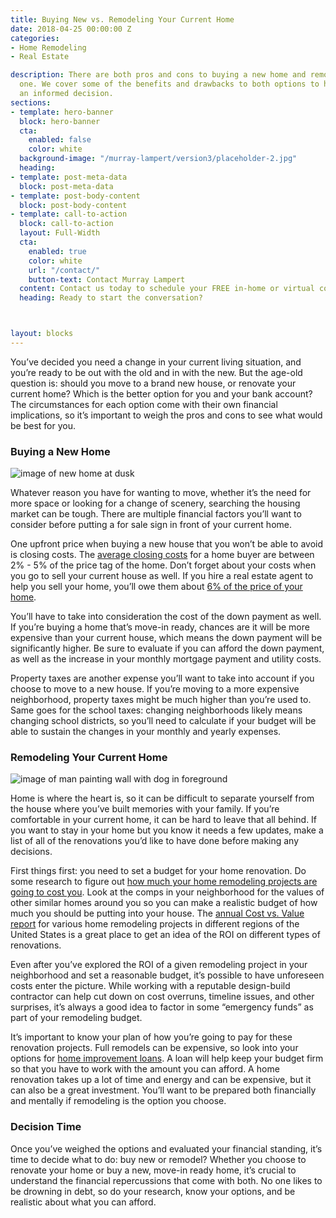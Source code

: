 ```yaml
---
title: Buying New vs. Remodeling Your Current Home
date: 2018-04-25 00:00:00 Z
categories:
- Home Remodeling
- Real Estate

description: There are both pros and cons to buying a new home and remodeling your current
  one. We cover some of the benefits and drawbacks to both options to help you make
  an informed decision.
sections:
- template: hero-banner
  block: hero-banner
  cta:
    enabled: false
    color: white
  background-image: "/murray-lampert/version3/placeholder-2.jpg"
  heading: 
- template: post-meta-data
  block: post-meta-data
- template: post-body-content
  block: post-body-content
- template: call-to-action
  block: call-to-action
  layout: Full-Width
  cta:
    enabled: true
    color: white
    url: "/contact/"
    button-text: Contact Murray Lampert
  content: Contact us today to schedule your FREE in-home or virtual consultation.
  heading: Ready to start the conversation?



layout: blocks
---
```


You’ve decided you need a change in your current living situation, and you’re ready to be out with the old and in with the new. But the age-old question is: should you move to a brand new house, or renovate your current home? Which is the better option for you and your bank account? The circumstances for each option come with their own financial implications, so it’s important to weigh the pros and cons to see what would be best for you.

### Buying a New Home

![image of new home at dusk](/uploads/buying-new-home.jpg "Pros and Cons of Buying a New Home")

Whatever reason you have for wanting to move, whether it’s the need for more space or looking for a change of scenery, searching the housing market can be tough. There are multiple financial factors you’ll want to consider before putting a for sale sign in front of your current home.

One upfront price when buying a new house that you won’t be  able to avoid is closing costs. The [average closing costs](https://www.zillow.com/mortgage-learning/closing-costs/) for a home buyer are between 2% - 5% of the price tag of the home. Don’t forget about your costs when you go to sell your current house as well. If you hire a real estate agent to help you sell your home, you’ll owe them about [6% of the price of your home](https://www.realtor.com/advice/sell/how-much-does-it-cost-to-sell-a-house/).

You’ll have to take into consideration the cost of the down payment as well. If you’re buying a home that’s move-in ready, chances are it will be more expensive than your current house, which means the down payment will be significantly higher. Be sure to evaluate if you can afford the down payment, as well as the increase in your monthly mortgage payment and utility costs.

Property taxes are another expense you’ll want to take into account if you choose to move to a new house. If you’re moving to a more expensive neighborhood, property taxes might be much higher than you’re used to. Same goes for the school taxes: changing neighborhoods likely means changing school districts, so you’ll need to calculate if your budget will be able to sustain the changes in your monthly and yearly expenses.

### Remodeling Your Current Home

![image of man painting wall with dog in foreground](/uploads/remodel-current-home.jpg "Pros and Cons of Remodeling Your Current Home")

Home is where the heart is, so it can be difficult to separate yourself from the house where you’ve built memories with your family. If you’re comfortable in your current home, it can be hard to leave that all behind. If you want to stay in your home but you know it needs a few updates, make a list of all of the renovations you’d like to have done before making any decisions.

First things first: you need to set a budget for your home renovation. Do some research to figure out [how much your home remodeling projects are going to cost you](https://murraylampert.com/how-much-will-my-home-remodeling-project-cost/). Look at the comps in your neighborhood for the values of other similar homes around you so you can make a realistic budget of how much you should be putting into your house. The [annual Cost vs. Value report](/infographic-2018-cost-vs-value-report-home-remodeling/) for various home remodeling projects in different regions of the United States is a great place to get an idea of the ROI on different types of renovations.

Even after you’ve explored the ROI of a given remodeling project in your neighborhood and set a reasonable budget, it’s possible to have unforeseen costs enter the picture. While working with a reputable design-build contractor can help cut down on cost overruns, timeline issues, and other surprises, it’s always a good idea to factor in some “emergency funds” as part of your remodeling budget.

It’s important to know your plan of how you’re going to pay for these renovation projects. Full remodels can be expensive, so look into your options for [home improvement loans](https://www.earnest.com/personal-loans/home-improvement-loans). A loan will help keep your budget firm so that you have to work with the amount you can afford. A home renovation takes up a lot of time and energy and can be expensive, but it can also be a great investment. You’ll want to be prepared both financially and mentally if remodeling is the option you choose.

### Decision Time

Once you’ve weighed the options and evaluated your financial standing, it’s time to decide what to do: buy new or remodel? Whether you choose to renovate your home or buy a new, move-in ready home, it’s crucial to understand the financial repercussions that come with both. No one likes to be drowning in debt, so do your research, know your options, and be realistic about what you can afford.
